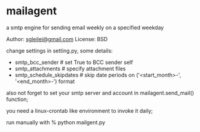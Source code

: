 mailagent
=========

a smtp engine for sending email weekly on a specified weekday

Author: sgleilei@gmail.com
License: BSD

change settings in setting.py, some details:
- smtp_bcc_sender # set True to BCC sender self
- smtp_attachments # specify attachment files
- smtp_schedule_skipdates # skip date periods 
  on ('<start_month>-<day>', '<end_month>-<day>') format

also not forget to set your smtp server and account in
mailagent.send_mail() function;

you need a linux-crontab like environment to invoke it daily;

run manually with
% python mailgent.py
